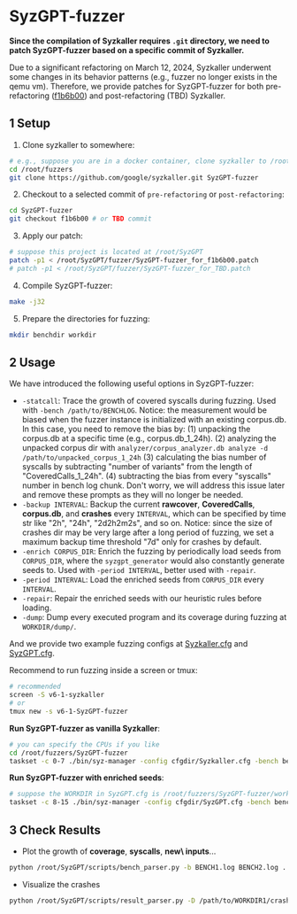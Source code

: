 # SyzGPT-fuzzer

**Since the compilation of Syzkaller requires `.git` directory, we need to patch SyzGPT-fuzzer based on a specific commit of Syzkaller.**

Due to a significant refactoring on March 12, 2024, Syzkaller underwent some changes in its behavior patterns (e.g., fuzzer no longer exists in the qemu vm). Therefore, we provide patches for SyzGPT-fuzzer for both pre-refactoring ([f1b6b00](https://github.com/google/syzkaller/commit/f1b6b00)) and post-refactoring (TBD) Syzkaller.

## 1 Setup


1. Clone syzkaller to somewhere:

```bash
# e.g., suppose you are in a docker container, clone syzkaller to /root/fuzzers/SyzGPT-fuzzer
cd /root/fuzzers
git clone https://github.com/google/syzkaller.git SyzGPT-fuzzer
```

2. Checkout to a selected commit of `pre-refactoring` or `post-refactoring`:

```bash
cd SyzGPT-fuzzer
git checkout f1b6b00 # or TBD commit
```

3. Apply our patch:

```bash
# suppose this project is located at /root/SyzGPT
patch -p1 < /root/SyzGPT/fuzzer/SyzGPT-fuzzer_for_f1b6b00.patch
# patch -p1 < /root/SyzGPT/fuzzer/SyzGPT-fuzzer_for_TBD.patch
```

4. Compile SyzGPT-fuzzer:

```bash
make -j32
```

5. Prepare the directories for fuzzing:

```bash
mkdir benchdir workdir
```

## 2 Usage


We have introduced the following useful options in SyzGPT-fuzzer:

- `-statcall`: Trace the growth of covered syscalls during fuzzing. Used with `-bench /path/to/BENCHLOG`. Notice: the measurement would be biased when the fuzzer instance is initialized with an existing corpus.db. In this case, you need to remove the bias by: (1) unpacking the corpus.db at a specific time (e.g., corpus.db_1_24h). (2) analyzing the unpacked corpus dir with `analyzer/corpus_analyzer.db analyze -d /path/to/unpacked_corpus_1_24h` (3) calculating the bias number of syscalls by subtracting "number of variants" from the length of "CoveredCalls_1_24h". (4) subtracting the bias from every "syscalls" number in bench log chunk. Don't worry, we will address this issue later and remove these prompts as they will no longer be needed.
- `-backup INTERVAL`: Backup the current **rawcover**, **CoveredCalls**, **corpus.db**, and **crashes** every `INTERVAL`, which can be specified by time str like "2h", "24h", "2d2h2m2s", and so on. Notice: since the size of crashes dir may be very large after a long period of fuzzing, we set a maximum backup time threshold "7d" only for crashes by default.
- `-enrich CORPUS_DIR`: Enrich the fuzzing by periodically load seeds from `CORPUS_DIR`, where the `syzgpt_generator` would also constantly generate seeds to. Used with `-period INTERVAL`, better used with `-repair`.
- `-period INTERVAL`: Load the enriched seeds from `CORPUS_DIR` every `INTERVAL`.
- `-repair`: Repair the enriched seeds with our heuristic rules before loading.
- `-dump`: Dump every executed program and its coverage during fuzzing at `WORKDIR/dump/`.

And we provide two example fuzzing configs at [Syzkaller.cfg](./Syzkaller.cfg) and [SyzGPT.cfg](./SyzGPT.cfg).

Recommend to run fuzzing inside a screen or tmux:

```bash
# recommended
screen -S v6-1-syzkaller
# or
tmux new -s v6-1-SyzGPT-fuzzer
```

**Run SyzGPT-fuzzer as vanilla Syzkaller**:

```bash
# you can specify the CPUs if you like
cd /root/fuzzers/SyzGPT-fuzzer
taskset -c 0-7 ./bin/syz-manager -config cfgdir/Syzkaller.cfg -bench benchdir/Syzkaller.log -statcall -backup 24h
```

**Run SyzGPT-fuzzer with enriched seeds**:

```bash
# suppose the WORKDIR in SyzGPT.cfg is /root/fuzzers/SyzGPT-fuzzer/workdir/v6-1/SyzGPT
taskset -c 8-15 ./bin/syz-manager -config cfgdir/SyzGPT.cfg -bench benchdir/SyzGPT.log -statcall -backup 24h -enrich WORKDIR/generated_corpus -period 1h -repair
```

## 3 Check Results

- Plot the growth of **coverage**, **syscalls**, **new\ inputs**...

```bash
python /root/SyzGPT/scripts/bench_parser.py -b BENCH1.log BENCH2.log ... -k coverage syscalls new\ inputs -l Syzkaller SyzGPT-fuzzer ... -t 24h -p -o ./
```

- Visualize the crashes

```bash
python /root/SyzGPT/scripts/result_parser.py -D /path/to/WORKDIR1/crashes /path/to/WORKDIR2/crashes ... -c
```